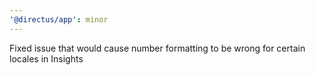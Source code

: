 ```yaml
---
'@directus/app': minor
---
```


Fixed issue that would cause number formatting to be wrong for certain locales in Insights
